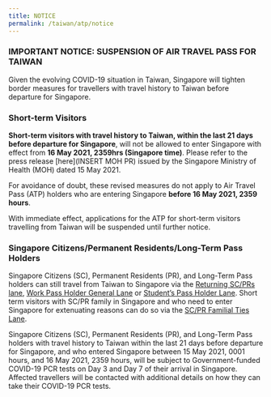 ```yaml
---
title: NOTICE
permalink: /taiwan/atp/notice
--- 
```


### IMPORTANT NOTICE: SUSPENSION OF AIR TRAVEL PASS FOR TAIWAN 

Given the evolving COVID-19 situation in Taiwan, Singapore will tighten border measures for travellers with travel history to Taiwan before departure for Singapore. 


### Short-term Visitors 

**Short-term visitors with travel history to Taiwan, within the last 21 days before departure for Singapore**, will not be allowed to enter Singapore with effect from **16 May 2021, 2359hrs (Singapore time)**. Please refer to the press release [here](INSERT MOH PR) issued by the Singapore Ministry of Health (MOH) dated 15 May 2021. 

For avoidance of doubt, these revised measures do not apply to Air Travel Pass (ATP) holders who are entering Singapore <b>before 16 May 2021, 2359 hours</b>.

With immediate effect, applications for the ATP for short-term visitors travelling from Taiwan will be suspended until further notice. 

### Singapore Citizens/Permanent Residents/Long-Term Pass Holders 

Singapore Citizens (SC), Permanent Residents (PR), and Long-Term Pass holders can still travel from Taiwan to Singapore via the [Returning SC/PRs lane](/sc-pr/requirements-and-process), [Work Pass Holder General Lane](/wphl/overview) or [Student’s Pass Holder Lane](/stpl/requirements-and-process). Short term visitors with SC/PR family in Singapore and who need to enter Singapore for extenuating reasons can do so via the [SC/PR Familial Ties Lane](/scpr-familial-ties-lane/requirements-and-process).

Singapore Citizens (SC), Permanent Residents (PR), and Long-Term Pass holders with travel history to Taiwan within the last 21 days before departure for Singapore, and who entered Singapore between 15 May 2021, 0001 hours, and 16 May 2021, 2359 hours, will be subject to Government-funded COVID-19 PCR tests on Day 3 and Day 7 of their arrival in Singapore. Affected travellers will be contacted with additional details on how they can take their COVID-19 PCR tests.
